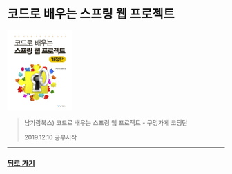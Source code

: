 코드로 배우는 스프링 웹 프로젝트
===
<img width="30%" height="30%" src="../../img/guguSpring.jpg"></img>
>남가람북스) 코드로 배우는 스프링 웹 프로젝트 - 구멍가게 코딩단
>
> 2019.12.10 공부시작

- - -
### [뒤로 가기](./../../../..)

